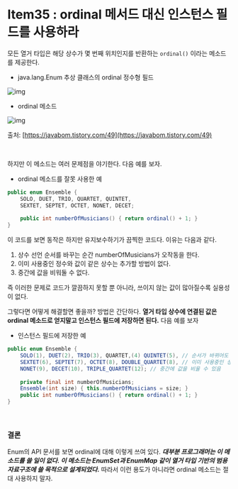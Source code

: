# Item35 : ordinal 메서드 대신 인스턴스 필드를 사용하라

모든 열거 타입은 해당 상수가 몇 번째 위치인지를 반환하는 `ordinal()` 이라는 메소드를 제공한다. 

* java.lang.Enum 추상 클래스의 ordinal 정수형 필드

![img](https://blog.kakaocdn.net/dn/6btrV/btqDw3x2mpV/a8xWx96g3o9boz5hGYxGwk/img.png)

* ordinal 메소드

![img](https://blog.kakaocdn.net/dn/b84rbg/btqDtAYBBk8/iYKQJCE2p9GVmqz7S5gaN1/img.png)

출처: [https://javabom.tistory.com/49](https://javabom.tistory.com/49)

<br>

하지만 이 메소드는 여러 문제점을 야기한다. 다음 예를 보자.

* ordinal 메소드를 잘못 사용한 예

```java
public enum Ensemble {
	SOLO, DUET, TRIO, QUARTET, QUINTET,
	SEXTET, SEPTET, OCTET, NONET, DECET;
	
	public int numberOfMusicians() { return ordinal() + 1; }
}
```

이 코드를 보면 동작은 하지만 유지보수하기가 끔찍한 코드다. 이유는 다음과 같다.

1. 상수 선언 순서를 바꾸는 순간 numberOfMusicians가 오작동을 한다.
2. 이미 사용중인 정수와 값이 같은 상수는 추가할 방법이 없다.
3. 중간에 값을 비워둘 수 없다.

즉 이러한 문제로 코드가 깔끔하지 못할 뿐 아니라, 쓰이지 않는 값이 많아질수록 실용성이 없다.

그렇다면 어떻게 해결할면 좋을까? 방법은 간단하다. **열거 타입 상수에 연결된 값은 ordinal 메소드로 얻지말고 인스턴스 필드에 저장하면 된다.** 다음 예를 보자

* 인스턴스 필드에 저장한 예

```java
public enum Ensemble {
	SOLO(1), DUET(2), TRIO(3), QUARTET,(4) QUINTET(5), // 순서가 바뀌어도 상관 없음
	SEXTET(6), SEPTET(7), OCTET(8), DOUBLE_QUARTET(8), // 이미 사용중인 상수가 있어도 사용 가능
	NONET(9), DECET(10), TRIPLE_QUARTET(12); // 중간에 값을 비울 수 있음
	
	private final int numberOfMusicians;
	Ensemble(int size) { this.numberOfMusicians = size; }
	public int numberOfMusicians() { return ordinal() + 1; }
}
```

<br>

### 결론

Enum의 API 문서를 보면 ordinal에 대해 이렇게 쓰여 있다. ***대부분 프로그래머는 이 메소드를 쓸 일이 없다. 이 메소드는 EnumSet과 EnumMap 같이 열거 타입 기반의 범용 자료구조에 쓸 목적으로 설계되었다.*** 따라서 이런 용도가 아니라면 ordinal 메소드는 절대 사용하지 말자.



